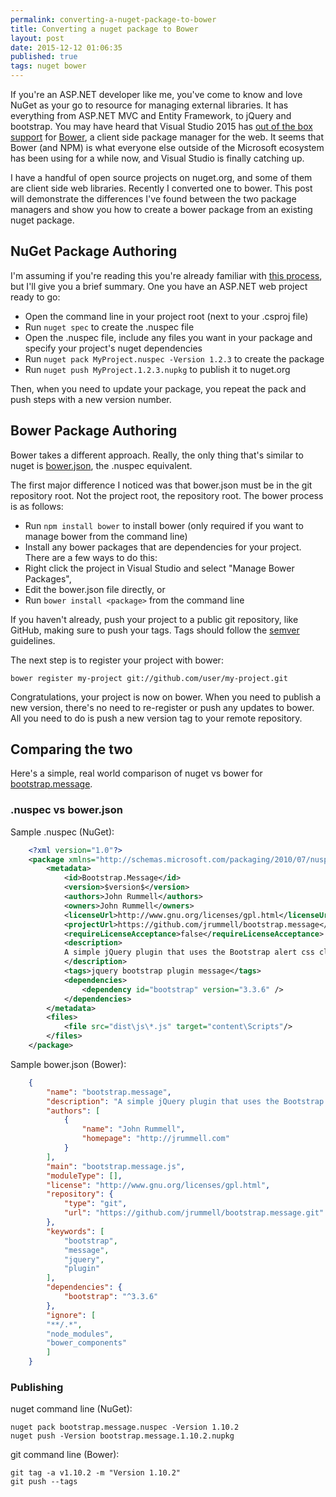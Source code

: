 ```yaml
---
permalink: converting-a-nuget-package-to-bower
title: Converting a nuget package to Bower 
layout: post
date: 2015-12-12 01:06:35
published: true
tags: nuget bower
---
```


If you're an ASP.NET developer like me, you've come to know and love NuGet as your go to resource for managing external libraries. It has everything from ASP.NET MVC and Entity Framework, to jQuery and bootstrap. You may have heard that Visual Studio 2015 has [out of the box support](https://msdn.microsoft.com/en-us/magazine/mt573714.aspx) for [Bower](http://bower.io/), a client side package manager for the web. It seems that Bower (and NPM) is what everyone else outside of the Microsoft ecosystem has been using for a while now, and Visual Studio is finally catching up.

I have a handful of open source projects on nuget.org, and some of them are client side web libraries. Recently I converted one to bower. This post will demonstrate the differences I've found between the two package managers and show you how to create a bower package from an existing nuget package.

## NuGet Package Authoring

I'm assuming if you're reading this you're already familiar with [this process](http://docs.nuget.org/Create/Creating-and-Publishing-a-Package), but I'll give you a brief summary. One you have an ASP.NET web project ready to go:

- Open the command line in your project root (next to your .csproj file)
- Run `nuget spec` to create the .nuspec file
- Open the .nuspec file, include any files you want in your package and specify your project's nuget dependencies
- Run `nuget pack MyProject.nuspec -Version 1.2.3` to create the package
- Run `nuget push MyProject.1.2.3.nupkg` to publish it to nuget.org

Then, when you need to update your package, you repeat the pack and push steps with a new version number.

## Bower Package Authoring

Bower takes a different approach. Really, the only thing that's similar to nuget is [bower.json](https://github.com/bower/spec/blob/master/json.md), the .nuspec equivalent.

The first major difference I noticed was that bower.json must be in the git repository root. Not the project root, the repository root. The bower process is as follows:

- Run `npm install bower` to install bower (only required if you want to manage bower from the command line)
- Install any bower packages that are dependencies for your project. There are a few ways to do this:
 - Right click the project in Visual Studio and select "Manage Bower Packages",
 - Edit the bower.json file directly, or
 - Run `bower install <package>` from the command line

If you haven't already, push your project to a public git repository, like GitHub, making sure to push your tags. Tags should follow the [semver](http://semver.org/) guidelines.

The next step is to register your project with bower:

    bower register my-project git://github.com/user/my-project.git

Congratulations, your project is now on bower. When you need to publish a new version, there's no need to re-register or push any updates to bower. All you need to do is push a new version tag to your remote repository.

## Comparing the two

Here's a simple, real world comparison of nuget vs bower for [bootstrap.message](https://github.com/jrummell/bootstrap.message).

### .nuspec vs bower.json

Sample .nuspec (NuGet):

``` xml
    <?xml version="1.0"?>
    <package xmlns="http://schemas.microsoft.com/packaging/2010/07/nuspec.xsd">
        <metadata>
            <id>Bootstrap.Message</id>
            <version>$version$</version>
            <authors>John Rummell</authors>
            <owners>John Rummell</owners>
            <licenseUrl>http://www.gnu.org/licenses/gpl.html</licenseUrl>
            <projectUrl>https://github.com/jrummell/bootstrap.message</projectUrl>
            <requireLicenseAcceptance>false</requireLicenseAcceptance>
            <description>
            A simple jQuery plugin that uses the Bootstrap alert css classes to display info and error messages.
            </description>
            <tags>jquery bootstrap plugin message</tags>
            <dependencies>
                <dependency id="bootstrap" version="3.3.6" />
            </dependencies>
        </metadata>
        <files>
            <file src="dist\js\*.js" target="content\Scripts"/>
        </files>
    </package>
```

Sample bower.json (Bower):

``` json
    {
        "name": "bootstrap.message",
        "description": "A simple jQuery plugin that uses the Bootstrap alert css classes to display info and error messages.",
        "authors": [
            {
                "name": "John Rummell",
                "homepage": "http://jrummell.com"
            }
        ],
        "main": "bootstrap.message.js",
        "moduleType": [],
        "license": "http://www.gnu.org/licenses/gpl.html",
        "repository": {
            "type": "git",
            "url": "https://github.com/jrummell/bootstrap.message.git"
        },
        "keywords": [
            "bootstrap",
            "message",
            "jquery",
            "plugin"
        ],
        "dependencies": {
            "bootstrap": "^3.3.6"
        },
        "ignore": [
        "**/.*",
        "node_modules",
        "bower_components"
        ]
    }
```

### Publishing

nuget command line (NuGet):

    nuget pack bootstrap.message.nuspec -Version 1.10.2
    nuget push -Version bootstrap.message.1.10.2.nupkg

git command line (Bower):

    git tag -a v1.10.2 -m "Version 1.10.2"
    git push --tags
